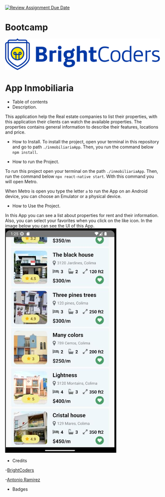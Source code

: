 [![Review Assignment Due Date](https://classroom.github.com/assets/deadline-readme-button-24ddc0f5d75046c5622901739e7c5dd533143b0c8e959d652212380cedb1ea36.svg)](https://classroom.github.com/a/EKaCILZ0)

# Bootcamp
![BrightCoders Logo](img/logo.png)

# App Inmobiliaria

- Table of contents
- Description.

This application help the Real estate companies to list their properties, with this application their clients can watch the available properties. The properties contains general information to describe their features, locations and price. 

- How to Install.
To install the project, open your terminal in this repository and go to path `./inmobiliariaApp`. Then, you run the command below `npm install`.

- How to run the Project.

To run this project open your terminal on the path `./inmobiliariaApp`. Then, run the command below `npx react-native start`. With this command you will open Metro. 

When Metro is open you type the letter `a` to run the App on an Android device, you can choose an Emulator or a physical device.

- How to Use the Project.

In this App you can see a list about properties for rent and their information. Also, you can select your favorites when you click on the like icon. 
In the image below you can see the UI of this App.
![Inmobiliaria-App](./img/AppFinished.jpg)
- Credits

-[BrightCoders](#-Bootcamp)

-[Antonio Ramirez](https://github.com/Antonio3veces3)

- Badges
